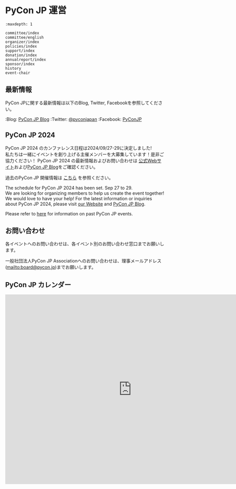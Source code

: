 # PyCon JP 運営

```{toctree}
:maxdepth: 1

committee/index
committee/english
organizer/index
policies/index
support/index
donation/index
annualreport/index
sponsor/index
history
event-chair
```

## 最新情報

PyCon JPに関する最新情報は以下のBlog, Twitter, Facebookを参照してください。

:Blog: [PyCon JP Blog](http://pyconjp.blogspot.jp/)
:Twitter: [@pyconjapan](https://twitter.com/pyconjapan)
:Facebook: [PyConJP](http://www.facebook.com/PyConJP)

## PyCon JP 2024

PyCon JP 2024 のカンファレンス日程は2024/09/27-29に決定しました!  
私たちは一緒にイベントを創り上げる主催メンバーを大募集しています！是非ご協力ください！
PyCon JP 2024 の最新情報およびお問い合わせは [公式Webサイト](https://2024.pycon.jp/)および[PyCon JP Blog](https://pyconjp.blogspot.com/search/label/pyconjp2024)をご確認ください。

過去のPyCon JP 開催情報は [こちら](https://www.pycon.jp/organizer/index.html) を参照ください。

The schedule for PyCon JP 2024 has been set. Sep 27 to 29.  
We are looking for organizing members to help us create the event together! We would love to have your help!
For the latest information or inquiries about PyCon JP 2024, please visit [our Website](https://2024.pycon.jp/) and [PyCon JP Blog](https://pyconjp.blogspot.com/search/label/pyconjp2024).

Please refer to [here](https://www.pycon.jp/organizer/index.html) for information on past PyCon JP events.

## お問い合わせ

各イベントへのお問い合わせは、各イベント別のお問い合わせ窓口までお願いします。

一般社団法人PyCon JP Associationへのお問い合わせは、理事メールアドレス(<mailto:board@pycon.jp>)までお願いします。

## PyCon JP カレンダー

<iframe src="https://www.google.com/calendar/embed?src=bsn2855fnbngs1itml66l28ml8%40group.calendar.google.com&ctz=Asia/Tokyo" style="border: 0" width="800" height="600" frameborder="0" scrolling="no"></iframe>

